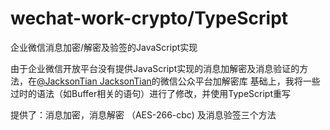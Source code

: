 # wechat-work-crypto/TypeScript
企业微信消息加密/解密及验签的JavaScript实现

由于企业微信开放平台没有提供JavaScript实现的消息加解密及消息验证的方法，在[@JacksonTian JacksonTian](https://github.com/node-webot/wechat-crypto)的微信公众平台加解密库
基础上，我将一些过时的语法（如Buffer相关的语句）进行了修改，并使用TypeScript重写

提供了：消息加密，消息解密 （AES-266-cbc) 及消息验签三个方法
